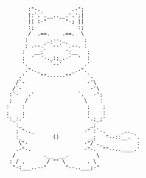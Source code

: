             :"-.          .-";                    
            |:`.`.__..__.'.';|                    
            || :-"      "-; ||                    
            :;              :;                    
            /  .==.    .==.  \                    
           :      _.--._      ;                   
           ; .--.' `--' `.--. :                   
          :   __;`      ':__   ;                  
          ;  '  '-._:;_.-'  '  :                  
          '.       `--'       .'                  
           ."-._          _.-".                   
         .'     ""------""     `.                 
        /`-                    -'\                
       /`-                      -'\               
      :`-   .'              `.   -';              
      ;    /                  \    :              
     :    :                    ;    ;             
     ;    ;                    :    :             
     ':_:.'                    '.;_;'             
        :_                      _;                
        ; "-._                -" :`-.     _.._    
        :_          ()          _;   "--::__. `.  
         \"-                  -"/`._           :  
        .-"-.                 -"-.  ""--..____.'  
       /         .__  __.         \               
      : / ,       / "" \       . \           
       "-:___..--"      "--..___;-"    

